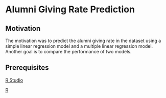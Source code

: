 # Alumni Giving Rate Prediction
## Motivation

The motivation was to predict the alumni giving rate in the dataset using a simple linear regression model and 
a multiple linear regression model. Another goal is to compare the performance of two models.

## Prerequisites

[R Studio](https://rstudio.com/)

[R](https://www.r-project.org/)


